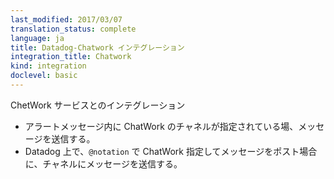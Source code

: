 ```yaml
---
last_modified: 2017/03/07
translation_status: complete
language: ja
title: Datadog-Chatwork インテグレーション
integration_title: Chatwork
kind: integration
doclevel: basic
---
```


<!-- Integrate with ChatWork to:

* be notified when someone posts on your stream
* be notified when a metric alert is triggered -->

ChetWork サービスとのインテグレーション

* アラートメッセージ内に ChatWork のチャネルが指定されている場、メッセージを送信する。
* Datadog 上で、`@notation` で ChatWork 指定してメッセージをポスト場合に、チャネルにメッセージを送信する。